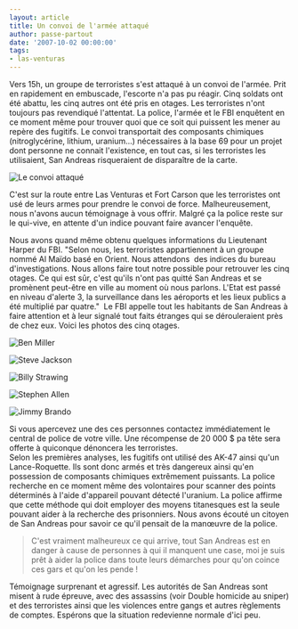 ```yaml
---
layout: article
title: Un convoi de l'armée attaqué
author: passe-partout
date: '2007-10-02 00:00:00'
tags:
- las-venturas
---
```


Vers 15h, un groupe de terroristes s'est attaqué à un convoi de l'armée. Prit en rapidement en embuscade, l'escorte n'a pas pu réagir. Cinq soldats ont été abattu, les cinq autres ont été pris en otages. Les terroristes n'ont toujours pas revendiqué l'attentat. La police, l'armée et le FBI enquêtent en ce moment même pour trouver quoi que ce soit qui puissent les mener au repère des fugitifs. Le convoi transportait des composants chimiques (nitroglycérine, lithium, uranium...) nécessaires à la base 69 pour un projet dont personne ne connait l'existence, en tout cas, si les terroristes les utilisaient, San Andreas risqueraient de disparaître de la carte.

![Le convoi attaqué](  /content/images/2005/01/convoi1.jpg)

C'est sur la route entre Las Venturas et Fort Carson que les terroristes ont usé de leurs armes pour prendre le convoi de force. Malheureusement, nous n'avons aucun témoignage à vous offrir. Malgré ça la police reste sur le qui-vive, en attente d'un indice pouvant faire avancer l'enquête.

Nous avons quand même obtenu quelques informations du Lieutenant Harper du FBI. "Selon nous, les terroristes appartiennent à un groupe nommé Al Maïdo basé en Orient. Nous attendons&nbsp; des indices du bureau d'investigations. Nous allons faire tout notre possible pour retrouver les cinq otages. Ce qui est sûr, c'est qu'ils n'ont pas quitté San Andreas et se promènent peut-être en ville au moment où nous parlons. L'Etat est passé en niveau d'alerte 3, la surveillance dans les aéroports et les lieux publics a été multiplié par quatre."&nbsp; Le FBI appelle tout les habitants de San Andreas à faire attention et à leur signalé tout faits étranges qui se dérouleraient près de chez eux. Voici les photos des cinq otages.

![Ben Miller](  /content/images/2005/01/convoi2.jpg)

![Steve Jackson](  /content/images/2005/01/convoi3.jpg)

![Billy Strawing](  /content/images/2005/01/convoi4.jpg)

![Stephen Allen](  /content/images/2005/01/convoi5.jpg)

![Jimmy Brando](  /content/images/2005/01/convoi6.jpg)

Si vous apercevez une des ces personnes contactez immédiatement le central de police de votre ville. Une récompense de 20 000 $ pa tête sera offerte à quiconque dénoncera les terroristes.  
Selon les premières analyses, les fugitifs ont utilisé des AK-47 ainsi qu'un Lance-Roquette. Ils sont donc armés et très dangereux ainsi qu'en possession de composants chimiques extrêmement puissants. La police recherche en ce moment même des volontaires pour scanner des points déterminés à l'aide d'appareil pouvant détecté l'uranium. La police affirme que cette méthode qui doit employer des moyens titanesques est la seule pouvant aider à la recherche des prisonniers. Nous avons écouté un citoyen de San Andreas pour savoir ce qu'il pensait de la manœuvre de la police.

> C'est vraiment malheureux ce qui arrive, tout San Andreas est en danger à cause de personnes à qui il manquent une case, moi je suis prêt à aider la police dans toute leurs démarches pour qu'on coince ces gars et qu'on les pende !

Témoignage surprenant et agressif. Les autorités de San Andreas sont misent à rude épreuve, avec des assassins (voir Double homicide au sniper) et des terroristes ainsi que les violences entre gangs et autres règlements de comptes. Espérons que la situation redevienne normale d'ici peu.

<!--kg-card-end: markdown-->
